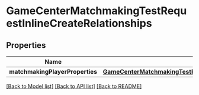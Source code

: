 # GameCenterMatchmakingTestRequestInlineCreateRelationships

## Properties
Name | Type | Description | Notes
------------ | ------------- | ------------- | -------------
**matchmakingPlayerProperties** | [**GameCenterMatchmakingTestRequestInlineCreateRelationshipsMatchmakingPlayerProperties**](GameCenterMatchmakingTestRequestInlineCreateRelationshipsMatchmakingPlayerProperties.md) |  | [optional] 

[[Back to Model list]](../README.md#documentation-for-models) [[Back to API list]](../README.md#documentation-for-api-endpoints) [[Back to README]](../README.md)


